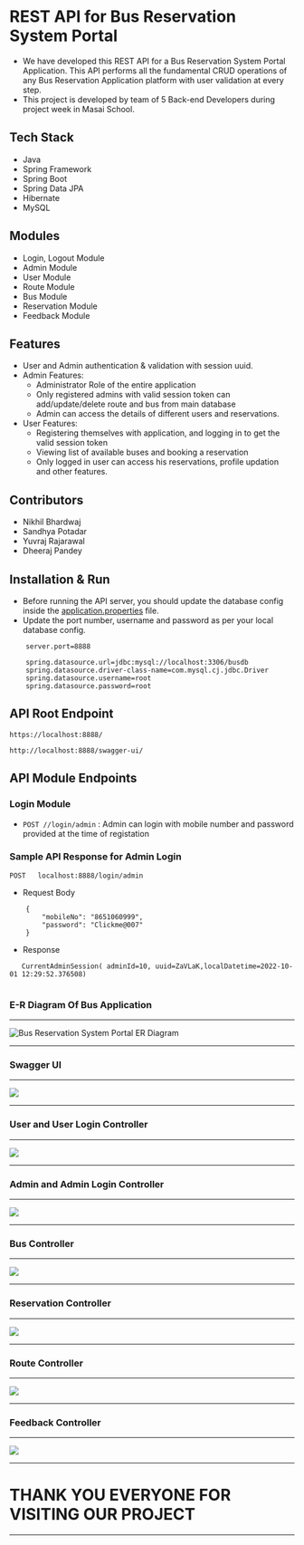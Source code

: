 # REST API for Bus Reservation System Portal 

* We have developed this REST API for a Bus Reservation System Portal Application. This API performs all the fundamental CRUD operations of any Bus Reservation Application platform with user validation at every step.
* This project is developed by team of 5 Back-end Developers during project week in Masai School. 

## Tech Stack

* Java
* Spring Framework
* Spring Boot
* Spring Data JPA
* Hibernate
* MySQL

## Modules

* Login, Logout Module
* Admin Module
* User Module
* Route Module
* Bus Module
* Reservation Module
* Feedback Module

## Features

* User and Admin authentication & validation with session uuid.
* Admin Features:
    * Administrator Role of the entire application
    * Only registered admins with valid session token can add/update/delete route and bus from main database
    * Admin can access the details of different users and reservations.
* User Features:
    * Registering themselves with application, and logging in to get the valid session token
    * Viewing list of available buses and booking a reservation
    * Only logged in user can access his reservations, profile updation and other features.

## Contributors

* Nikhil Bhardwaj
* Sandhya Potadar
* Yuvraj Rajarawal
* Dheeraj Pandey

## Installation & Run

* Before running the API server, you should update the database config inside the [application.properties](https://github.com/vinaykumar2n/succinct-wrench-1095/blob/main/BusReservationSystemPortal/src/main/resources/application.properties) file. 
* Update the port number, username and password as per your local database config.

```
    server.port=8888

    spring.datasource.url=jdbc:mysql://localhost:3306/busdb
    spring.datasource.driver-class-name=com.mysql.cj.jdbc.Driver
    spring.datasource.username=root
    spring.datasource.password=root

```

## API Root Endpoint

`https://localhost:8888/`

`http://localhost:8888/swagger-ui/`


## API Module Endpoints

### Login Module

* `POST //login/admin` : Admin can login with mobile number and password provided at the time of registation
<!--
### User Module


* `POST /customer/login` : Logging in customer with valid mobile number & password
* `GET /customer/availablecabs` : Getting the list of all the available cabs
* `GET /customers/cabs` : Getting All the cabs
* `GET /customers/checkhistory` : Getting the history of completed tr
* `PUT /customer/update/{mobile}` : Updates customer details based on mobile number
* `PATCH /customer/updatepassword/{mobile}` : Updates customer's password based on the given mobile number
* `POST /customer/booktrip` : Customer can book a cab
* `POST /customer/updatetrip` : Customer can modify or update the trip
* `POST /customer/logout` : Logging out customer based on session token
* `DELETE /customer/delete` : Deletes logged in user 
* `DELETE /customer/complete/{tripid}` : Completed the trip with the given tripid 
* `DELETE /customer/canceltrip` : Cancel the trip with the given tripid   


### Admin Module

* `POST /admin/register` : Register a new admin with proper data validation and admin session
* `POST /admin/login` : Admin can login with mobile number and password provided at the time of registation
* `GET /admin/logout` : Logging out admin based on session token
* `GET /admin/listoftripsbycustomer` : Get list of trips of by a customer id
* `GET /admin/listoftrips` : Get list of trips of all the trips
* `GET /admin/listocustomers` : Get list of all the customers
* `GET /admin/listodrivers` : Get list of all the drivers
* `PUT /admin/update/{username}` : Updates admin detaisl by passed user name
* `DELETE /admin/delete` : Deletes the admin with passed id   -->


### Sample API Response for Admin Login

`POST   localhost:8888/login/admin`

* Request Body

```
    {
        "mobileNo": "8651060999",
        "password": "Clickme@007"
    }
```

* Response

```
   CurrentAdminSession( adminId=10, uuid=ZaVLaK,localDatetime=2022-10-01 12:29:52.376508)
   
```
 
### E-R Diagram Of Bus Application
---

![Bus Reservation System Portal ER Diagram](https://user-images.githubusercontent.com/101393405/193448015-c00c2fe3-f836-4812-ac6a-10965cb4bbec.png)

---

### Swagger UI

---

<img src="https://github.com/vinaykumar2n/succinct-wrench-1095/blob/main/Images/AllController.jpg?raw=true" style="max-width: 100%; display: inline-block;" data-target="animated-image.originalImage">

---

### User and User Login Controller

---

<img src="https://github.com/vinaykumar2n/succinct-wrench-1095/blob/main/Images/User%26UserLoginController.jpg" style="max-width: 100%; display: inline-block;" data-target="animated-image.originalImage">

---

### Admin and Admin Login Controller

---

<img src="https://github.com/vinaykumar2n/succinct-wrench-1095/blob/main/Images/admin%26adminlogincontroller.jpg?raw=true" style="max-width: 100%; display: inline-block;" data-target="animated-image.originalImage">

---

### Bus Controller

---

<img src="https://github.com/vinaykumar2n/succinct-wrench-1095/blob/main/Images/BusController.jpg?raw=true" style="max-width: 100%; display: inline-block;" data-target="animated-image.originalImage">

---

### Reservation Controller

---

<img src="https://github.com/vinaykumar2n/succinct-wrench-1095/blob/main/Images/ReservationController.jpg?raw=true" style="max-width: 100%; display: inline-block;" data-target="animated-image.originalImage">

---

### Route Controller

---

<img src="https://github.com/vinaykumar2n/succinct-wrench-1095/blob/main/Images/RouteController.jpg?raw=true" style="max-width: 100%; display: inline-block;" data-target="animated-image.originalImage">

---

### Feedback Controller

---

<img src="https://github.com/vinaykumar2n/succinct-wrench-1095/blob/main/Images/FeedbackController.jpg?raw=true" style="max-width: 100%; display: inline-block;" data-target="animated-image.originalImage">

---


# THANK YOU EVERYONE FOR VISITING OUR PROJECT

---
